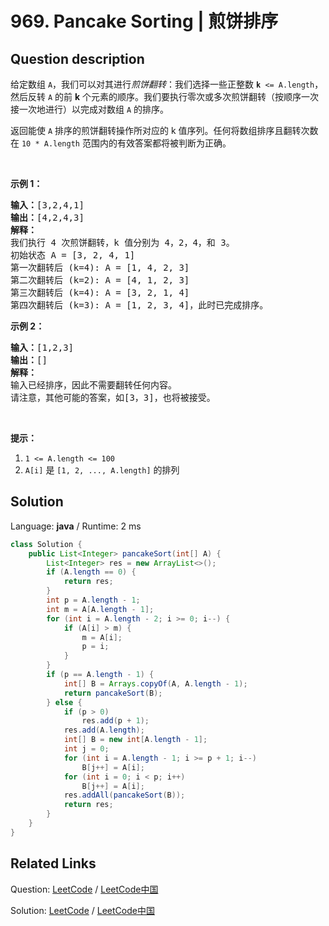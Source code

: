 # 969. Pancake Sorting | 煎饼排序

## Question description

<!--If you want to use the English description, use <p>Given an array <code>A</code>, we can perform a&nbsp;<em>pancake flip</em>:&nbsp;We choose some positive integer&nbsp;<code><strong>k</strong> &lt;= A.length</code>, then reverse the order of the first <strong>k</strong> elements of <code>A</code>.&nbsp; We want to perform zero or more pancake flips (doing them one after another in succession) to sort the array <code>A</code>.</p>

<p>Return the k-values corresponding to a sequence of pancake flips that sort <code>A</code>.&nbsp; Any&nbsp;valid answer that sorts the array within <code>10 * A.length</code> flips will be judged as correct.</p>

<p>&nbsp;</p>

<p><strong>Example 1:</strong></p>

<pre>
<strong>Input: </strong><span id="example-input-1-1">[3,2,4,1]</span>
<strong>Output: </strong><span id="example-output-1">[4,2,4,3]</span>
<strong>Explanation: </strong>
We perform 4 pancake flips, with k values 4, 2, 4, and 3.
Starting state: A = [3, 2, 4, 1]
After 1st flip (k=4): A = [1, 4, 2, 3]
After 2nd flip (k=2): A = [4, 1, 2, 3]
After 3rd flip (k=4): A = [3, 2, 1, 4]
After 4th flip (k=3): A = [1, 2, 3, 4], which is sorted. 
</pre>

<div>
<p><strong>Example 2:</strong></p>

<pre>
<strong>Input: </strong><span id="example-input-2-1">[1,2,3]</span>
<strong>Output: </strong><span id="example-output-2">[]</span>
<strong>Explanation: </strong>The input is already sorted, so there is no need to flip anything.
Note that other answers, such as [3, 3], would also be accepted.
</pre>

<p>&nbsp;</p>
</div>

<p><strong>Note:</strong></p>

<ol>
	<li><code>1 &lt;= A.length &lt;= 100</code></li>
	<li><code>A[i]</code> is a permutation of <code>[1, 2, ..., A.length]</code></li>
</ol>
 instead-->
<p>给定数组&nbsp;<code>A</code>，我们可以对其进行<em>煎饼翻转</em>：我们选择一些正整数&nbsp;<code><strong>k</strong>&nbsp;&lt;= A.length</code>，然后反转 <code>A</code> 的前 <strong>k</strong>&nbsp;个元素的顺序。我们要执行零次或多次煎饼翻转（按顺序一次接一次地进行）以完成对数组 <code>A</code> 的排序。</p>

<p>返回能使&nbsp;<code>A</code> 排序的煎饼翻转操作所对应的 k 值序列。任何将数组排序且翻转次数在&nbsp;<code>10 * A.length</code> 范围内的有效答案都将被判断为正确。</p>

<p>&nbsp;</p>

<p><strong>示例 1：</strong></p>

<pre><strong>输入：</strong>[3,2,4,1]
<strong>输出：</strong>[4,2,4,3]
<strong>解释：</strong>
我们执行 4 次煎饼翻转，k 值分别为 4，2，4，和 3。
初始状态 A = [3, 2, 4, 1]
第一次翻转后 (k=4): A = [1, 4, 2, 3]
第二次翻转后 (k=2): A = [4, 1, 2, 3]
第三次翻转后 (k=4): A = [3, 2, 1, 4]
第四次翻转后 (k=3): A = [1, 2, 3, 4]，此时已完成排序。 
</pre>

<p><strong>示例 2：</strong></p>

<pre><strong>输入：</strong>[1,2,3]
<strong>输出：</strong>[]
<strong>解释：
</strong>输入已经排序，因此不需要翻转任何内容。
请注意，其他可能的答案，如[3，3]，也将被接受。
</pre>

<p>&nbsp;</p>

<p><strong>提示：</strong></p>

<ol>
	<li><code>1 &lt;= A.length &lt;= 100</code></li>
	<li><code>A[i]</code> 是&nbsp;<code>[1, 2, ..., A.length]</code>&nbsp;的排列</li>
</ol>




## Solution

Language: **java**  /  Runtime: 2 ms

```java
class Solution {
    public List<Integer> pancakeSort(int[] A) {
        List<Integer> res = new ArrayList<>();
        if (A.length == 0) {
            return res;
        }
        int p = A.length - 1;
        int m = A[A.length - 1];
        for (int i = A.length - 2; i >= 0; i--) {
            if (A[i] > m) {
                m = A[i];
                p = i;
            }
        }
        if (p == A.length - 1) {
            int[] B = Arrays.copyOf(A, A.length - 1);
            return pancakeSort(B);
        } else {
            if (p > 0)
                res.add(p + 1);
            res.add(A.length);
            int[] B = new int[A.length - 1];
            int j = 0;
            for (int i = A.length - 1; i >= p + 1; i--)
                B[j++] = A[i];
            for (int i = 0; i < p; i++)
                B[j++] = A[i];
            res.addAll(pancakeSort(B));
            return res;
        }
    }
}
```



## Related Links

Question: [LeetCode](https://leetcode.com/problems/pancake-sorting/description/)  /  [LeetCode中国](https://leetcode-cn.com/problems/pancake-sorting/description/)

Solution: [LeetCode](https://leetcode.com/articles/pancake-sorting/)  /  [LeetCode中国](https://leetcode-cn.com/articles/pancake-sorting/)